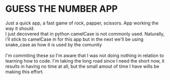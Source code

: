 # GUESS THE NUMBER APP

Just a quick app, a fast game of rock, papper, scissors. 
App working the way it should.
</br>
I just decovered that in python camelCase is not commonly used. Naturally, i'll stick to camelCase in for this app but in the next we'll be using snake_case as how it is used by the comunity 
</br>
</br>
I'm commiting these so I'm aware that I was not doing
nothing in relation to learning how to code. I'm taking the long road since I need the short now, it results in having no time at all, but the  small amout of time I have wills be making this effort.
